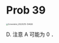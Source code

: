 # Prob 39

<img src="/.media/Screenshot_20220215-134626.jpg" alt="Screenshot_20220215-134626" style="zoom:33%;" />

D. 注意 A 可能为 0 ．
